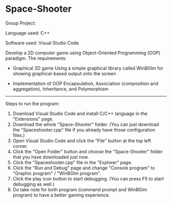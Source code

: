 # Space-Shooter

Group Project:

Language used: C++

Software used: Visual Studio Code

Develop a 2D computer game using Object-Oriented Programming (OOP) paradigm.
The requirements:

- Graphical 2D game
Using a simple graphical library called WinBGIm for showing graphical-based output onto the screen

- Implementation of OOP
Encapsulation, Association (composition and aggregation), Inheritance, and Polymorphism


---------------------------------------------------------------------------------------------------

Steps to run the program:

1. Download Visual Studio Code and install C/C++ language in the "Extensions" page.
2. Download the whole "Space-Shooter" folder. (You can just download the "Spaceshooter.cpp" file if you already have those configuration files.)
3. Open Visual Studio Code and click the "File" button at the top left corner.
4. Click the "Open Folder" button and choose the "Space-Shooter" folder that you have downloaded just now.
5. Click the "Spaceshooter.cpp" file in the "Explorer" page.
6. Click the "Run and Debug" page and change "Console program" to "Graphic program" / "WinBGIm program".
7. Click the play icon button to start debugging. (You can press F5 to start debugging as well.)
8. Do take note for both program (command prompt and WinBGIm program) to have a better gaming experience.
